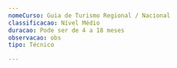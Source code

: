 ```yaml
---
nomeCurso: Guia de Turismo Regional / Nacional
classificacao: Nível Médio
duracao: Pode ser de 4 a 18 meses
observacao: obs
tipo: Técnico

---
```


